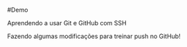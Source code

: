 #Demo

Aprendendo a usar Git e GitHub com SSH

Fazendo algumas modificações para treinar push no GitHub!



